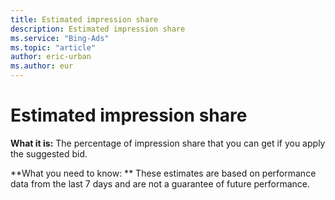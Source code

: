 ```yaml
---
title: Estimated impression share
description: Estimated impression share
ms.service: "Bing-Ads"
ms.topic: "article"
author: eric-urban
ms.author: eur
---
```


# Estimated impression share

**What it is:**    The percentage of impression share that you can get if you apply the suggested bid.

**What you need to know: **    These estimates are based on performance data from the last 7 days and are not a guarantee of future performance.


